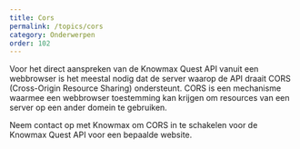 ```yaml
---
title: Cors
permalink: /topics/cors
category: Onderwerpen
order: 102
---
```


Voor het direct aanspreken van de Knowmax Quest API vanuit een webbrowser is het meestal nodig dat de server waarop de API draait CORS (Cross-Origin Resource Sharing) ondersteunt. CORS is een mechanisme waarmee een webbrowser toestemming kan krijgen om resources van een server op een ander domein te gebruiken.

Neem contact op met Knowmax om CORS in te schakelen voor de Knowmax Quest API voor een bepaalde website.